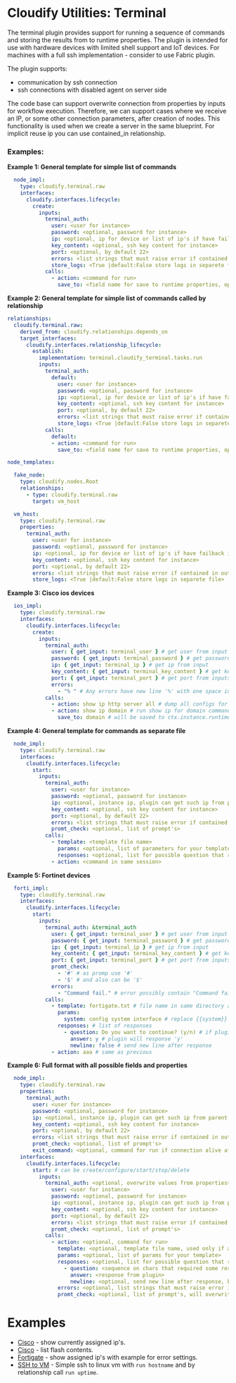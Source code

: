 # Cloudify Utilities: Terminal

The terminal plugin provides support for running a sequence of commands and
storing the results from to runtime properties.  The plugin is intended for use
with hardware devices with limited shell support and IoT devices. For machines
with a full ssh implementation - consider to use Fabric plugin.

The plugin supports:

  * communication by ssh connection
  * ssh connections with disabled agent on server side

The code base can support overwrite connection from properties by inputs for
workflow execution. Therefore, we can support cases where we receive an IP,
or some other connection parameters, after creation of nodes. This functionality
is used when we create a server in the same blueprint. For implicit reuse
ip you can use contained_in relationship.


### Examples:

**Example 1: General template for simple list of commands**

```yaml
  node_impl:
    type: cloudify.terminal.raw
    interfaces:
      cloudify.interfaces.lifecycle:
        create:
          inputs:
            terminal_auth:
              user: <user for instance>
              password: <optional, password for instance>
              ip: <optional, ip for device or list of ip's if have failback ip's>
              key_content: <optional, ssh key content for instance>
              port: <optional, by default 22>
              errors: <list strings that must raise error if contained in output>
              store_logs: <True |default:False store logs in separete file>
            calls:
              - action: <command for run>
                save_to: <field name for save to runtime properties, optional>
```

**Example 2: General template for simple list of commands called by relationship**

```yaml
relationships:
  cloudify.terminal.raw:
    derived_from: cloudify.relationships.depends_on
    target_interfaces:
      cloudify.interfaces.relationship_lifecycle:
        establish:
          implementation: terminal.cloudify_terminal.tasks.run
          inputs:
            terminal_auth:
              default:
                user: <user for instance>
                password: <optional, password for instance>
                ip: <optional, ip for device or list of ip's if have failback ip's>
                key_content: <optional, ssh key content for instance>
                port: <optional, by default 22>
                errors: <list strings that must raise error if contained in output>
                store_logs: <True |default:False store logs in separete file>
            calls:
              default:
              - action: <command for run>
                save_to: <field name for save to runtime properties, optional>

node_templates:

  fake_node:
    type: cloudify.nodes.Root
    relationships:
      - type: cloudify.terminal.raw
        target: vm_host

  vm_host:
    type: cloudify.terminal.raw
    properties:
      terminal_auth:
        user: <user for instance>
        password: <optional, password for instance>
        ip: <optional, ip for device or list of ip's if have failback ip's>
        key_content: <optional, ssh key content for instance>
        port: <optional, by default 22>
        errors: <list strings that must raise error if contained in output>
        store_logs: <True |default:False store logs in separete file>
```

**Example 3: Cisco ios devices**

```yaml
  ios_impl:
    type: cloudify.terminal.raw
    interfaces:
      cloudify.interfaces.lifecycle:
        create:
          inputs:
            terminal_auth:
              user: { get_input: terminal_user } # get user from input
              password: { get_input: terminal_password } # get password from input
              ip: { get_input: terminal_ip } # get ip from input
              key_content: { get_input: terminal_key_content } # get key from input
              port: { get_input: terminal_port } # get port from inputs
              errors:
                - "% " # Any errors have new line '%' with one space in line
            calls:
              - action: show ip http server all # dump all configs for http server
              - action: show ip domain # run show ip for domain command
                save_to: domain # will be saved to ctx.instance.runtime_properties['domain']
```

**Example 4: General template for commands as separate file**

```yaml
  node_impl:
    type: cloudify.terminal.raw
    interfaces:
      cloudify.interfaces.lifecycle:
        start:
          inputs:
            terminal_auth:
              user: <user for instance>
              password: <optional, password for instance>
              ip: <optional, instance ip, plugin can get such ip from parent node>
              key_content: <optional, ssh key content for instance>
              port: <optional, by default 22>
              errors: <list strings that must raise error if contained in output>
              promt_check: <optional, list of prompt's>
            calls:
              - template: <template file name>
                params: <optional, list of parameters for your template>
                responses: <optional, list for possible question that required action from user with answers>
              - action: <command in same session>
```

**Example 5: Fortinet devices**

```yaml
  forti_impl:
    type: cloudify.terminal.raw
    interfaces:
      cloudify.interfaces.lifecycle:
        start:
          inputs:
            terminal_auth: &terminal_auth
              user: { get_input: terminal_user } # get user from input
              password: { get_input: terminal_password } # get password from input
              ip: { get_input: terminal_ip } # get ip from input
              key_content: { get_input: terminal_key_content } # get key from input
              port: { get_input: terminal_port } # get port from inputs
              promt_check:
                - '#' # as promp use '#'
                - '$' # and also can be '$'
              errors:
                - "Command fail." # error possibly contain "Command fail."
            calls:
              - template: fortigate.txt # file name in same directory as blueprint
                params:
                  system: config system interface # replace {{system}} to 'config system interface'
                responses: # list of responses
                  - question: Do you want to continue? (y/n) # if plugin see 'Do you want to continue? (y/n)'
                    answer: y # plugin will response 'y'
                    newline: false # send new line after response
              - action: aaa # same as previous
```

**Example 6: Full format with all possible fields and properties**

```yaml
  node_impl:
    type: cloudify.terminal.raw
    properties:
      terminal_auth:
        user: <user for instance>
        password: <optional, password for instance>
        ip: <optional, instance ip, plugin can get such ip from parent node>
        key_content: <optional, ssh key content for instance>
        port: <optional, by default 22>
        errors: <list strings that must raise error if contained in output>
        promt_check: <optional, list of prompt's>
        exit_command: <optional, command for run if connection alive after all commands, by default: exit>
    interfaces:
      cloudify.interfaces.lifecycle:
        start: # can be create/configure/start/stop/delete
          inputs:
            terminal_auth: <optional, overwrite values from properties>
              user: <user for instance>
              password: <optional, password for instance>
              ip: <optional, instance ip, plugin can get such ip from parent node>
              key_content: <optional, ssh key content for instance>
              port: <optional, by default 22>
              errors: <list strings that must raise error if contained in output>
              promt_check: <optional, list of prompt's>
            calls:
              - action: <optional, command for run>
                template: <optional, template file name, used only if action is empty>
                params: <optional, list of params for your template>
                responses: <optional, list for possible question that required action from user with answers>
                  - question: <sequence on chars that required some response>
                    answer: <response from plugin>
                    newline: <optional, send new line after response, by default false>
                errors: <optional, list strings that must raise error if contained in output, will overwrite values from terminal_auth>
                promt_check: <optional, list of prompt's, will overwrite values from terminal_auth>

```

# Examples

* [Cisco](examples/cisco.yaml) - show currently assigned ip's.
* [Cisco](examples/cisco_flash_list.yaml) - list flash contents.
* [Fortigate](examples/fortigate.yaml) - show assigned ip's with example for
  error settings.
* [SSH to VM](examples/linux-ssh.yaml) - Simple ssh to linux vm with
  `run hostname` and by relationship call `run uptime`.
